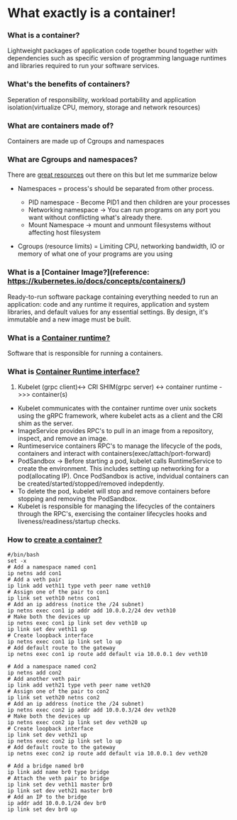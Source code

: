 # What exactly is a container!

### What is a container?
Lightweight packages of application code together bound together with dependencies such as specific version of programming language runtimes and libraries required to run your software services.

### What's the benefits of containers?
Seperation of responsibility, workload portability and application isolation(virtualize CPU, memory, storage and network resources)

### What are containers made of?
Containers are made up of Cgroups and namespaces

### What are Cgroups and namespaces?
There are [great resources](https://jvns.ca/blog/2016/10/10/what-even-is-a-container/) out there on this but let me summarize below

  - Namespaces = process's should be separated from other process.
    - PID namespace - Become PID1 and then children are your processes
    - Networking namespace -> You can run programs on any port you want without conflicting what's already there.
    - Mount Namespace -> mount and unmount filesystems without affecting host filesystem

  - Cgroups (resource limits) = Limiting CPU, networking bandwidth, IO or memory of what one of your programs are you using

### What is a [Container Image?](reference: https://kubernetes.io/docs/concepts/containers/)
Ready-to-run software package containing everything needed to run an application: code and any runtime it requires, application and system libraries, and default values for any essential settings. By design, it's immutable and a new image must be built.

### What is a [Container runtime?](https://kubernetes.io/docs/setup/production-environment/container-runtimes/)
Software that is responsible for running a containers.


### What is [Container Runtime interface?](https://kubernetes.io/blog/2016/12/container-runtime-interface-cri-in-kubernetes/)

1. Kubelet (grpc client)<-> CRI SHIM(grpc server) <-> container runtime ->>> container(s)
  - Kubelet communicates with the container runtime over unix sockets using the gRPC framework, where kubelet acts as a client and the CRI shim as the server.
  - ImageService provides RPC's to pull in an image from a repository, inspect, and remove an image.
  - Runtimeservice containers RPC's to manage the lifecycle of the pods, containers and interact with containers(exec/attach/port-forward)
  - PodSandbox -> Before starting a pod, kubelet calls RuntimeService to create the environment. This includes setting up networking for a pod(allocating IP). Once PodSandbox is active, indvidual containers can be created/started/stopped/removed indepdently.
  - To delete the pod, kubelet will stop and remove containers before stopping and removing the PodSandbox.
  - Kubelet is responsible for managing the lifecycles of the containers through the RPC's, exercising the container lifecycles hooks and liveness/readiness/startup checks.

### How to [create a container?](https://medium.com/@arpitkh96/basics-of-container-networking-with-linux-part-1-3a3cdc64c87a)

  ```
  #/bin/bash
  set -x
  # Add a namespace named con1
  ip netns add con1
  # Add a veth pair
  ip link add veth11 type veth peer name veth10
  # Assign one of the pair to con1
  ip link set veth10 netns con1
  # Add an ip address (notice the /24 subnet)
  ip netns exec con1 ip addr add 10.0.0.2/24 dev veth10
  # Make both the devices up
  ip netns exec con1 ip link set dev veth10 up
  ip link set dev veth11 up
  # Create loopback interface
  ip netns exec con1 ip link set lo up
  # Add default route to the gateway
  ip netns exec con1 ip route add default via 10.0.0.1 dev veth10

  # Add a namespace named con2
  ip netns add con2
  # Add another veth pair
  ip link add veth21 type veth peer name veth20
  # Assign one of the pair to con2
  ip link set veth20 netns con2
  # Add an ip address (notice the /24 subnet)
  ip netns exec con2 ip addr add 10.0.0.3/24 dev veth20
  # Make both the devices up
  ip netns exec con2 ip link set dev veth20 up
  # Create loopback interface
  ip link set dev veth21 up
  ip netns exec con2 ip link set lo up
  # Add default route to the gateway
  ip netns exec con2 ip route add default via 10.0.0.1 dev veth20

  # Add a bridge named br0
  ip link add name br0 type bridge
  # Attach the veth pair to bridge
  ip link set dev veth11 master br0
  ip link set dev veth21 master br0
  # Add an IP to the bridge
  ip addr add 10.0.0.1/24 dev br0
  ip link set dev br0 up
  ```
